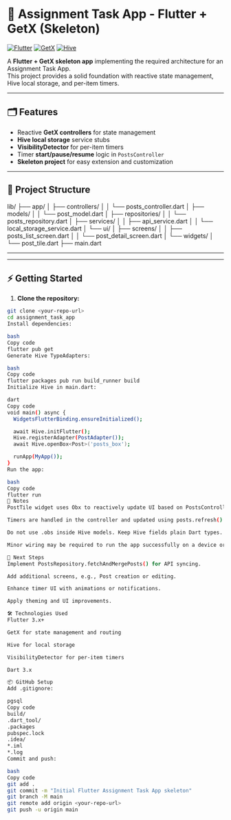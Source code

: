 # 📌 Assignment Task App - Flutter + GetX (Skeleton)

[![Flutter](https://img.shields.io/badge/Flutter-3.x-blue)](https://flutter.dev/)
[![GetX](https://img.shields.io/badge/GetX-State%20Management-orange)](https://pub.dev/packages/get)
[![Hive](https://img.shields.io/badge/Hive-Local%20Storage-yellowgreen)](https://pub.dev/packages/hive)

A **Flutter + GetX skeleton app** implementing the required architecture for an Assignment Task App.  
This project provides a solid foundation with reactive state management, Hive local storage, and per-item timers.

---

## 🗂 Features

- Reactive **GetX controllers** for state management
- **Hive local storage** service stubs
- **VisibilityDetector** for per-item timers
- Timer **start/pause/resume** logic in `PostsController`
- **Skeleton project** for easy extension and customization

---

## 📁 Project Structure

lib/
├── app/
│ ├── controllers/
│ │ └── posts_controller.dart
│ ├── models/
│ │ └── post_model.dart
│ ├── repositories/
│ │ └── posts_repository.dart
│ ├── services/
│ │ ├── api_service.dart
│ │ └── local_storage_service.dart
│ └── ui/
│ ├── screens/
│ │ ├── posts_list_screen.dart
│ │ └── post_detail_screen.dart
│ └── widgets/
│ └── post_tile.dart
├── main.dart

---

---

## ⚡ Getting Started

1. **Clone the repository:**

```bash
git clone <your-repo-url>
cd assignment_task_app
Install dependencies:

bash
Copy code
flutter pub get
Generate Hive TypeAdapters:

bash
Copy code
flutter packages pub run build_runner build
Initialize Hive in main.dart:

dart
Copy code
void main() async {
  WidgetsFlutterBinding.ensureInitialized();

  await Hive.initFlutter();
  Hive.registerAdapter(PostAdapter());
  await Hive.openBox<Post>('posts_box');

  runApp(MyApp());
}
Run the app:

bash
Copy code
flutter run
📝 Notes
PostTile widget uses Obx to reactively update UI based on PostsController.posts.

Timers are handled in the controller and updated using posts.refresh().

Do not use .obs inside Hive models. Keep Hive fields plain Dart types.

Minor wiring may be required to run the app successfully on a device or emulator.

🚀 Next Steps
Implement PostsRepository.fetchAndMergePosts() for API syncing.

Add additional screens, e.g., Post creation or editing.

Enhance timer UI with animations or notifications.

Apply theming and UI improvements.

🛠 Technologies Used
Flutter 3.x+

GetX for state management and routing

Hive for local storage

VisibilityDetector for per-item timers

Dart 3.x

📦 GitHub Setup
Add .gitignore:

pgsql
Copy code
build/
.dart_tool/
.packages
pubspec.lock
.idea/
*.iml
*.log
Commit and push:

bash
Copy code
git add .
git commit -m "Initial Flutter Assignment Task App skeleton"
git branch -M main
git remote add origin <your-repo-url>
git push -u origin main
